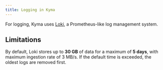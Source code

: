 ```yaml
---
title: Logging in Kyma
---
```


For logging, Kyma uses [Loki](https://github.com/grafana/loki), a Prometheus-like log management system.

## Limitations

By default, Loki stores up to **30 GB** of data for a maximum of **5 days**, with maximum ingestion rate of 3 MB/s. If the default time is exceeded, the oldest logs are removed first.
